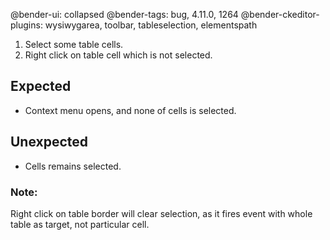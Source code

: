 @bender-ui: collapsed
@bender-tags: bug, 4.11.0, 1264
@bender-ckeditor-plugins: wysiwygarea, toolbar, tableselection, elementspath

1. Select some table cells.
1. Right click on table cell which is not selected.

## Expected

- Context menu opens, and none of cells is selected.

## Unexpected

- Cells remains selected.

### Note:
Right click on table border will clear selection, as it fires event with whole table as target, not particular cell.
